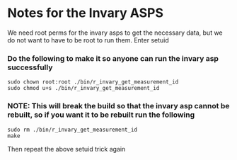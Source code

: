 # Notes for the Invary ASPS

We need root perms for the invary asps to get the necessary data, but we do not want to have to be root to run them. Enter setuid

### Do the following to make it so anyone can run the invary asp successfully

```
sudo chown root:root ./bin/r_invary_get_measurement_id
sudo chmod u+s ./bin/r_invary_get_measurement_id
```

### NOTE: This will break the build so that the invary asp cannot be rebuilt, so if you want it to be rebuilt run the following

```
sudo rm ./bin/r_invary_get_measurement_id
make
```

Then repeat the above setuid trick again
